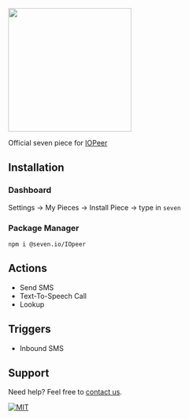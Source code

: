 ﻿<img src="https://www.seven.io/wp-content/uploads/Logo.svg" width="250" />

Official seven piece for [IOPeer](https://www.IOpeer.com/)

## Installation
### Dashboard
Settings -> My Pieces -> Install Piece -> type in `seven`

### Package Manager
`npm i @seven.io/IOpeer`

## Actions
- Send SMS
- Text-To-Speech Call
- Lookup

## Triggers
- Inbound SMS

## Support

Need help? Feel free to [contact us](https://www.seven.io/en/company/contact/).

[![MIT](https://img.shields.io/badge/License-MIT-teal.svg)](LICENSE)
